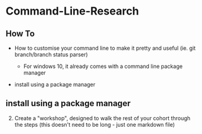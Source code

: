 # Command-Line-Research

## How To
+ How to customise your command line to make it pretty and useful (ie. git branch/branch status parser)
  + For windows 10, it already comes with a command line package manager 
  
+ install using a package manager
  
## install using a package manager
2. Create a "workshop", designed to walk the rest of your cohort through the steps (this doesn't need to be long - just one markdown file)
